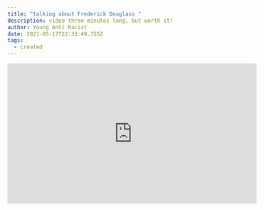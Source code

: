 ```yaml
---
title: "talking about Frederick Douglass "
description: video three minutes long, but worth it!
author: Young Anti Racist
date: 2021-05-17T22:33:49.755Z
tags:
  - created
---
```

<iframe width="560" height="315" src="https://www.youtube.com/embed/mlTSY7HGf5o" title="YouTube video player" frameborder="0" allow="accelerometer; autoplay; clipboard-write; encrypted-media; gyroscope; picture-in-picture" allowfullscreen></iframe>